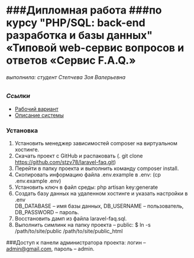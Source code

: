 ###Дипломная работа 
###по курсу "PHP/SQL: back-end разработка и базы данных"
«Типовой web-сервис вопросов и ответов «Сервис F.A.Q.»
=====================
###### выполнила: студент Степчева Зоя Валерьевна 

### ***Ссылки***
 * [Рабочий вариант]( http://stzv78.ru/)
 * [Описание системы]( https://docs.google.com/document/d/1QOjNfG8jihqoGCqJuJQ1-ltka-AgcRYpf_htl1Y71s8/edit)

### Установка
1. Установить менеджер зависимостей composer на виртуальном хостинге.
2. Скачать проект с GitHub и распаковать (. git clone https://github.com/stzv78/laravel-faq.git)
3. Перейти в папку проекта и выполнить команду composer install.
4. Скопировать информацию файла  .env.example  в  .env:
  (cp .env.example .env)
5. Установить ключ в файл среды: php artisan key:generate 
6. Создать базу данных на удаленном хостинге и указать настройки в .env  
DB_DATABASE – имя базы данных, 
DB_USERNAME – пользователь, 
DB_PASSWORD – пароль.
7. Восстановить дамп из файла laravel-faq.sql.
8. Выполнить симлинк на папку проекта – public:
$ ln -s  /path/to/site/public  /path/to/site/public_html

###Доступ к панели администратора проекта: 
логин – admin@gmail.com, пароль – admin.
